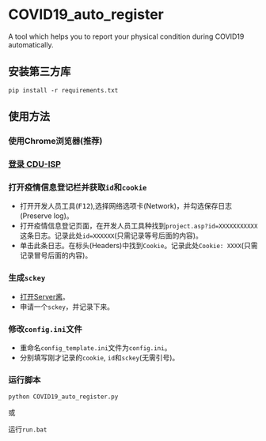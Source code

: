 # COVID19_auto_register

A tool which helps you to report your physical condition during COVID19 automatically.

## 安装第三方库

`pip install -r requirements.txt`

## 使用方法

### 使用Chrome浏览器(推荐)

### [登录 CDU-ISP](https://benjiah.gitee.io/redirect/cduisp1-2)

### 打开疫情信息登记栏并获取`id`和`cookie`

- 打开开发人员工具(<kbd>F12</kbd>),选择网络选项卡(Network)，并勾选保存日志(Preserve log)。
- 打开疫情信息登记页面，在开发人员工具种找到`project.asp?id=XXXXXXXXXXX`这条日志。记录此处`id=XXXXXX`(只需记录等号后面的内容)。
- 单击此条日志。在标头(Headers)中找到`Cookie`。记录此处`Cookie: XXXX`(只需记录冒号后面的内容)。

### 生成`sckey`

- [打开Server酱](https://benjiah.gitee.io/redirect/serversauce)。
- 申请一个`sckey`，并记录下来。

### 修改`config.ini`文件

- 重命名`config_template.ini`文件为`config.ini`。
- 分别填写刚才记录的`cookie`, `id`和`sckey`(无需引号)。

### 运行脚本

`python COVID19_auto_register.py`

或

运行`run.bat`
